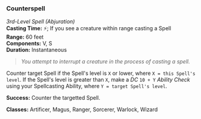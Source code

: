 ### Counterspell
*3rd-Level Spell (Abjuration)*  
**Casting Time:** ⚡; If you see a creature within range casting a Spell  
**Range:** 60 feet  
**Components:** V, S  
**Duration:** Instantaneous  

> *You attempt to interrupt a creature in the process of casting a spell.*

Counter target Spell if the Spell's level is `X` or lower, where `X = this Spell's level`. If the Spell's level is greater than `X`, make a *DC* `10 + Y` *Ability Check* using your Spellcasting Ability, where `Y = target Spell's level`.

**Success:** Counter the targetted Spell.

**Classes:** Artificer, Magus, Ranger, Sorcerer, Warlock, Wizard
